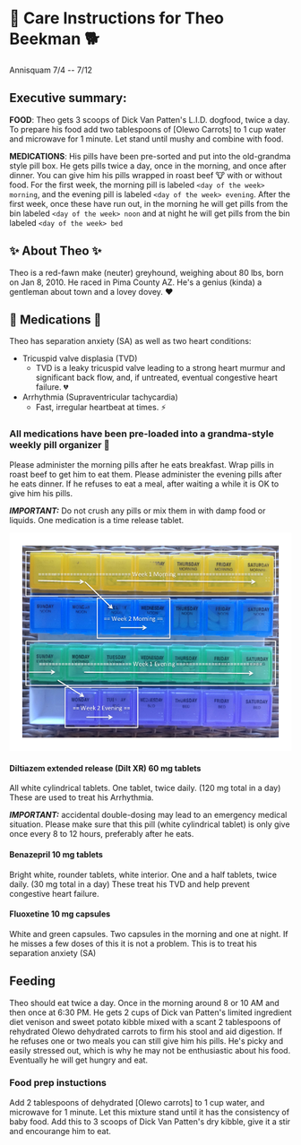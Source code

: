 # :wolf: Care Instructions for Theo Beekman :dog2:
Annisquam 7/4 -- 7/12

## Executive summary:
**FOOD**: Theo gets 3 scoops of Dick Van Patten's L.I.D. dogfood, twice a day. To prepare his food add two tablespoons of [Olewo Carrots] to 1 cup water and microwave for 1 minute. Let stand until mushy and combine with food.

**MEDICATIONS**: His pills have been pre-sorted and put into the old-grandma style pill box. He gets pills twice a day, once in the morning, and once after dinner. You can give him his pills wrapped in roast beef :cow: with or without food. For the first week, the morning pill is labeled `<day of the week> morning`, and the evening pill is labeled `<day of the week> evening`. After the first week, once these have run out, in the morning he will get pills from the bin labeled `<day of the week> noon` and at night he will get pills from the bin labeled `<day of the week> bed`

## :sparkles: About Theo :sparkles:
Theo is a red-fawn make (neuter) greyhound, weighing about 80 lbs, born on Jan 8, 2010. He raced in Pima County AZ. He's a genius (kinda) a gentleman about town and a lovey dovey. :heart:

## :pill: Medications :pill:
Theo has separation anxiety (SA) as well as two heart conditions:
 - Tricuspid valve displasia (TVD)
   - TVD is a leaky tricuspid valve leading to a strong heart murmur and significant back flow, and,
   if untreated, eventual congestive heart failure. :broken_heart:
 - Arrhythmia (Supraventricular tachycardia)
   - Fast, irregular heartbeat at times. :zap:

### All medications have been pre-loaded into a grandma-style weekly pill organizer :bento:
Please administer the morning pills after he eats breakfast. Wrap pills in roast beef to get him to eat them.
Please administer the evening pills after he eats dinner. If he refuses to eat a meal, after waiting a while it is
OK to give him his pills.

__*IMPORTANT:*__ Do not crush any pills or mix them in with damp food or liquids. One medication is a time release tablet.

![](https://github.com/zbeekman/TheodoreVonKarmanTheGreyt/blob/master/Theo-pill-box.png)

#### Diltiazem extended release (Dilt XR) 60 mg tablets
All white cylindrical tablets. One tablet, twice daily. (120 mg total in a day) These are used to treat his Arrhythmia.

__*IMPORTANT:*__ accidental double-dosing may lead to an emergency medical situation.  Please make sure that this pill
(white cylindrical tablet) is only give once every 8 to 12 hours, preferably after he eats.

#### Benazepril 10 mg tablets
Bright white, rounder tablets, white interior. One and a half tablets, twice daily. (30 mg total in a day) These treat his TVD and help prevent congestive heart failure.

#### Fluoxetine 10 mg capsules
White and green capsules. Two capsules in the morning and one at night. If he misses a few doses of this it is not a problem.
This is to treat his separation anxiety (SA)

## Feeding
Theo should eat twice a day. Once in the morning around 8 or 10 AM and then once at 6:30 PM. He gets 2 cups of Dick van Patten's
limited ingredient diet venison and sweet potato kibble mixed with a scant 2 tablespoons of rehydrated Olewo dehydrated carrots to firm
his stool and aid digestion. If he refuses one or two meals you can still give him his pills. He's picky and easily stressed out, which
is why he may not be enthusiastic about his food. Eventually he will get hungry and eat.

### Food prep instuctions
Add 2 tablespoons of dehydrated [Olewo carrots] to 1 cup water, and microwave for 1 minute. Let this mixture stand until it has the consistency of baby food. Add this to 3 scoops of Dick Van Patten's dry kibble, give it a stir and encourange him to eat.
